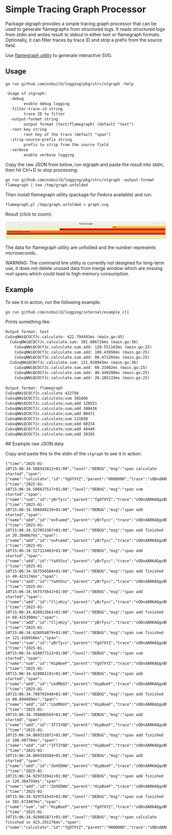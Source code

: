 # Simple Tracing Graph Processor

Package stgraph provides a simple tracing graph processor that can be used to generate flamegraphs from structured logs. It reads structured logs from stdin and writes result to stdout in either text or flamegraph formats. Optionally, it can filter traces by trace ID and strip a prefix from the source field.

Use [flamegraph utility](https://github.com/brendangregg/FlameGraph) to generate interactive SVG.

## Usage

```
go run github.com/osbuild/logging/pkg/strc/stgraph -help
```

```
 Usage of stgraph:
  -debug
        enable debug logging
  -filter-trace-id string
        trace ID to filter
  -output-format string
        output format (text/flamegraph) (default "text")
  -root-key string
        root key of the trace (default "span")
  -strip-source-prefix string
        prefix to strip from the source field
  -verbose
        enable verbose logging
```

Copy the raw JSON from below, run stgraph and paste the result into stdin, then hit Ctrl+D to stop processing:

```
go run github.com/osbuild/logging/pkg/strc/stgraph -output-format flamegraph | tee /tmp/graph.unfolded
```

Then install flamegraph utility (package for Fedora available) and run:

```
flamegraph.pl /tmp/graph.unfolded > graph.svg
```

Result (click to zoom):

[![Example](graph.svg)](graph.svg)

The data for flamegraph utility are unfolded and the number represents microseconds..

WARNING: The command line utility is currently not designed for long-term use, it does not delete unused data from merge window which are missing root spans which could lead to high memory consumption.

## Example

To see it in action, run the following example:

```
go run github.com/osbuild/logging/internal/example_cli
```

Prints something like:

```
Output format: text
CuGxqNWiQCOCfJc.calculate: 422.794491ms (main.go:45)
  CuGxqNWiQCOCfJc.calculate.sum: 301.606726ms (main.go:36)
    CuGxqNWiQCOCfJc.calculate.sum.add: 120.551163ms (main.go:25)
    CuGxqNWiQCOCfJc.calculate.sum.add: 100.43656ms (main.go:25)
    CuGxqNWiQCOCfJc.calculate.sum.add: 80.471292ms (main.go:25)
  CuGxqNWiQCOCfJc.calculate.sum: 121.038943ms (main.go:36)
    CuGxqNWiQCOCfJc.calculate.sum.add: 60.23402ms (main.go:25)
    CuGxqNWiQCOCfJc.calculate.sum.add: 40.449298ms (main.go:25)
    CuGxqNWiQCOCfJc.calculate.sum.add: 20.185133ms (main.go:25)

Output format: flamegraph
CuGxqNWiQCOCfJc.calculate 422794
CuGxqNWiQCOCfJc.calculate;sum 301606
CuGxqNWiQCOCfJc.calculate;sum;add 120551
CuGxqNWiQCOCfJc.calculate;sum;add 100436
CuGxqNWiQCOCfJc.calculate;sum;add 80471
CuGxqNWiQCOCfJc.calculate;sum 121038
CuGxqNWiQCOCfJc.calculate;sum;add 60234
CuGxqNWiQCOCfJc.calculate;sum;add 40449
CuGxqNWiQCOCfJc.calculate;sum;add 20185
```

## Example raw JSON data

Copy and paste this to the stdin of the `stgraph` to see it in action:

```
{"time":"2025-01-10T15:06:34.506541812+01:00","level":"DEBUG","msg":"span calculate started","span":{"name":"calculate","id":"fgOfXYZ","parent":"0000000","trace":"sODndARKAQgxBhK","source":"/home/lzap/logging/internal/example_cli/main.go:40"}}
{"time":"2025-01-10T15:06:34.506637517+01:00","level":"DEBUG","msg":"span sum started","span":{"name":"sum","id":"yBrTycc","parent":"fgOfXYZ","trace":"sODndARKAQgxBhK","source":"/home/lzap/logging/internal/example_cli/main.go:29"}}
{"time":"2025-01-10T15:06:34.506649239+01:00","level":"DEBUG","msg":"span add started","span":{"name":"add","id":"evFuamd","parent":"yBrTycc","trace":"sODndARKAQgxBhK","source":"/home/lzap/logging/internal/example_cli/main.go:16"}}
{"time":"2025-01-10T15:06:34.527053367+01:00","level":"DEBUG","msg":"span add finished in 20.304867ms","span":{"name":"add","id":"evFuamd","parent":"yBrTycc","trace":"sODndARKAQgxBhK","dur":20304867,"source":"/home/lzap/logging/internal/example_cli/main.go:25"}}
{"time":"2025-01-10T15:06:34.527113463+01:00","level":"DEBUG","msg":"span add started","span":{"name":"add","id":"YaXVSnz","parent":"yBrTycc","trace":"sODndARKAQgxBhK","source":"/home/lzap/logging/internal/example_cli/main.go:16"}}
{"time":"2025-01-10T15:06:34.567556584+01:00","level":"DEBUG","msg":"span add finished in 40.423174ms","span":{"name":"add","id":"YaXVSnz","parent":"yBrTycc","trace":"sODndARKAQgxBhK","dur":40423174,"source":"/home/lzap/logging/internal/example_cli/main.go:25"}}
{"time":"2025-01-10T15:06:34.567575641+01:00","level":"DEBUG","msg":"span add started","span":{"name":"add","id":"CljxKzy","parent":"yBrTycc","trace":"sODndARKAQgxBhK","source":"/home/lzap/logging/internal/example_cli/main.go:16"}}
{"time":"2025-01-10T15:06:34.628012661+01:00","level":"DEBUG","msg":"span add finished in 60.415398ms","span":{"name":"add","id":"CljxKzy","parent":"yBrTycc","trace":"sODndARKAQgxBhK","dur":60415398,"source":"/home/lzap/logging/internal/example_cli/main.go:25"}}
{"time":"2025-01-10T15:06:34.628054879+01:00","level":"DEBUG","msg":"span sum finished in 121.418916ms","span":{"name":"sum","id":"yBrTycc","parent":"fgOfXYZ","trace":"sODndARKAQgxBhK","dur":121418916,"source":"/home/lzap/logging/internal/example_cli/main.go:36"}}
{"time":"2025-01-10T15:06:34.628077122+01:00","level":"DEBUG","msg":"span sum started","span":{"name":"sum","id":"HipBoeF","parent":"fgOfXYZ","trace":"sODndARKAQgxBhK","source":"/home/lzap/logging/internal/example_cli/main.go:29"}}
{"time":"2025-01-10T15:06:34.628081191+01:00","level":"DEBUG","msg":"span add started","span":{"name":"add","id":"LbdMbGY","parent":"HipBoeF","trace":"sODndARKAQgxBhK","source":"/home/lzap/logging/internal/example_cli/main.go:16"}}
{"time":"2025-01-10T15:06:34.708791948+01:00","level":"DEBUG","msg":"span add finished in 80.694499ms","span":{"name":"add","id":"LbdMbGY","parent":"HipBoeF","trace":"sODndARKAQgxBhK","dur":80694499,"source":"/home/lzap/logging/internal/example_cli/main.go:25"}}
{"time":"2025-01-10T15:06:34.708806565+01:00","level":"DEBUG","msg":"span add started","span":{"name":"add","id":"IFTIYQD","parent":"HipBoeF","trace":"sODndARKAQgxBhK","source":"/home/lzap/logging/internal/example_cli/main.go:16"}}
{"time":"2025-01-10T15:06:34.809331072+01:00","level":"DEBUG","msg":"span add finished in 100.49776ms","span":{"name":"add","id":"IFTIYQD","parent":"HipBoeF","trace":"sODndARKAQgxBhK","dur":100497760,"source":"/home/lzap/logging/internal/example_cli/main.go:25"}}
{"time":"2025-01-10T15:06:34.809350304+01:00","level":"DEBUG","msg":"span add started","span":{"name":"add","id":"ZohEDHm","parent":"HipBoeF","trace":"sODndARKAQgxBhK","source":"/home/lzap/logging/internal/example_cli/main.go:16"}}
{"time":"2025-01-10T15:06:34.929733942+01:00","level":"DEBUG","msg":"span add finished in 120.364793ms","span":{"name":"add","id":"ZohEDHm","parent":"HipBoeF","trace":"sODndARKAQgxBhK","dur":120364793,"source":"/home/lzap/logging/internal/example_cli/main.go:25"}}
{"time":"2025-01-10T15:06:34.929751543+01:00","level":"DEBUG","msg":"span sum finished in 301.673407ms","span":{"name":"sum","id":"HipBoeF","parent":"fgOfXYZ","trace":"sODndARKAQgxBhK","dur":301673407,"source":"/home/lzap/logging/internal/example_cli/main.go:36"}}
{"time":"2025-01-10T15:06:34.929802871+01:00","level":"DEBUG","msg":"span calculate finished in 423.291276ms","span":{"name":"calculate","id":"fgOfXYZ","parent":"0000000","trace":"sODndARKAQgxBhK","dur":423291276,"source":"/home/lzap/logging/internal/example_cli/main.go:45"}}
```
